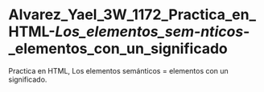 # Alvarez_Yael_3W_1172_Practica_en_HTML-_Los_elementos_sem-nticos_-_elementos_con_un_significado
Practica en HTML, Los elementos semánticos = elementos con un significado.
